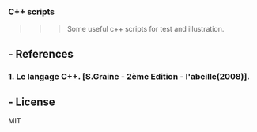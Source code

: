
### C++ scripts
>>> Some useful c++ scripts for test and illustration.


## - References
### 1. Le langage C++. [S.Graine - 2ème Edition - l'abeille(2008)].

## - License
MIT